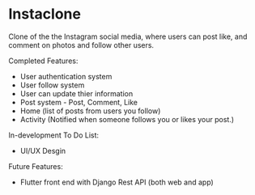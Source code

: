 # Instaclone
Clone of the the Instagram social media, where users can post like, and comment on photos and follow other users. 

Completed Features:
- User authentication system
- User follow system
- User can update thier information
- Post system - Post, Comment, Like
- Home (list of posts from users you follow)
- Activity (Notified when someone follows you or likes your post.)

In-development To Do List: 
- UI/UX Desgin

Future Features:
- Flutter front end with Django Rest API (both web and app)
